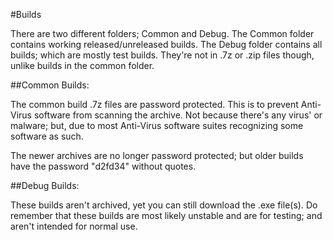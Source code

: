 #Builds

There are two different folders; Common and Debug.
The Common folder contains working released/unreleased builds.
The Debug folder contains all builds; which are mostly test builds.
They're not in .7z or .zip files though, unlike builds in the common folder.

##Common Builds: 

The common build .7z files are password protected. This is to prevent Anti-Virus 
software from scanning the archive. Not because there's any virus' or malware; but,
due to most Anti-Virus software suites recognizing some software as such. 

The newer archives are no longer password protected; but older builds have the password "d2fd34" without quotes. 

##Debug Builds: 

These builds aren't archived, yet you can still download the .exe file(s). 
Do remember that these builds are most likely unstable and are for testing; 
and aren't intended for normal use. 